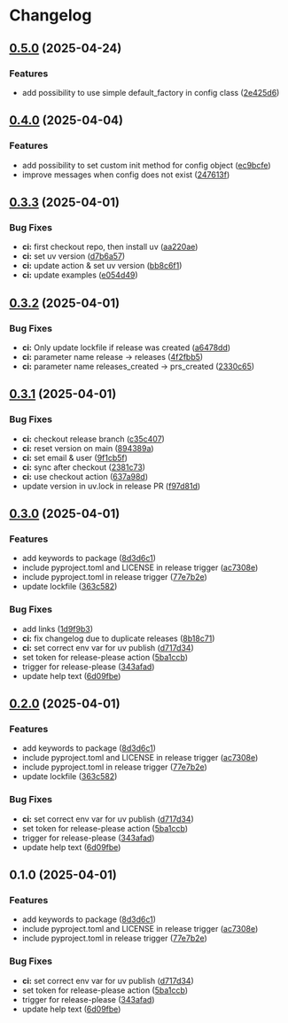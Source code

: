 # Changelog

## [0.5.0](https://github.com/david-fischer/typer-pydantic-config/compare/v0.4.0...v0.5.0) (2025-04-24)


### Features

* add possibility to use simple default_factory in config class ([2e425d6](https://github.com/david-fischer/typer-pydantic-config/commit/2e425d64d219e44dfd223a8cc4b21eb9472360b8))

## [0.4.0](https://github.com/david-fischer/typer-pydantic-config/compare/v0.3.3...v0.4.0) (2025-04-04)


### Features

* add possibility to set custom init method for config object ([ec9bcfe](https://github.com/david-fischer/typer-pydantic-config/commit/ec9bcfe2f4aed52ed6726940398c9bf3ca6e5f3e))
* improve messages when config does not exist ([247613f](https://github.com/david-fischer/typer-pydantic-config/commit/247613f065dc671fa30c24a3547d98d061ae5e11))

## [0.3.3](https://github.com/david-fischer/typer-pydantic-config/compare/v0.3.2...v0.3.3) (2025-04-01)


### Bug Fixes

* **ci:** first checkout repo, then install uv ([aa220ae](https://github.com/david-fischer/typer-pydantic-config/commit/aa220ae6f3e8ef142f8528144356296bda1d7e24))
* **ci:** set uv version ([d7b6a57](https://github.com/david-fischer/typer-pydantic-config/commit/d7b6a57c5af5c0ff21ca372e1f9b525b71057ff0))
* **ci:** update action & set uv version ([bb8c6f1](https://github.com/david-fischer/typer-pydantic-config/commit/bb8c6f1c3f1384d86a097780a8a48d130c46ad3b))
* **ci:** update examples ([e054d49](https://github.com/david-fischer/typer-pydantic-config/commit/e054d49abc6453a16531c1bf5628a9cdb75848a0))

## [0.3.2](https://github.com/david-fischer/typer-pydantic-config/compare/v0.3.1...v0.3.2) (2025-04-01)


### Bug Fixes

* **ci:** Only update lockfile if release was created ([a6478dd](https://github.com/david-fischer/typer-pydantic-config/commit/a6478dd2a0729b9448c3d07cbf04dd7481bf88c7))
* **ci:** parameter name release -&gt; releases ([4f2fbb5](https://github.com/david-fischer/typer-pydantic-config/commit/4f2fbb5e21f5d20996039f5fb752ec34af6f1963))
* **ci:** parameter name releases_created -&gt; prs_created ([2330c65](https://github.com/david-fischer/typer-pydantic-config/commit/2330c65a298c89d74800a8cf4cd00c2db24beca1))

## [0.3.1](https://github.com/david-fischer/typer-pydantic-config/compare/v0.3.0...v0.3.1) (2025-04-01)


### Bug Fixes

* **ci:** checkout release branch ([c35c407](https://github.com/david-fischer/typer-pydantic-config/commit/c35c407e893da74a667c3635c142e0251da97189))
* **ci:** reset version on main ([894389a](https://github.com/david-fischer/typer-pydantic-config/commit/894389a9062f30b045f3a78d71888402a93b0d4b))
* **ci:** set email & user ([9f1cb5f](https://github.com/david-fischer/typer-pydantic-config/commit/9f1cb5fb729dedd40c72153db69a02f12ae7bea5))
* **ci:** sync after checkout ([2381c73](https://github.com/david-fischer/typer-pydantic-config/commit/2381c7308d91ec0e40f7492e71d9379d93cf33b2))
* **ci:** use checkout action ([637a98d](https://github.com/david-fischer/typer-pydantic-config/commit/637a98de9f241b3e76bdb2d2e3c2166bce861935))
* update version in uv.lock in release PR ([f97d81d](https://github.com/david-fischer/typer-pydantic-config/commit/f97d81d4bd601500ee38d6c1f46ae0a65ab4243b))

## [0.3.0](https://github.com/david-fischer/typer-pydantic-config/compare/v0.2.0...v0.3.0) (2025-04-01)


### Features

* add keywords to package ([8d3d6c1](https://github.com/david-fischer/typer-pydantic-config/commit/8d3d6c1b02736bf94baf401add47fbacb60ba15a))
* include pyproject.toml and LICENSE in release trigger ([ac7308e](https://github.com/david-fischer/typer-pydantic-config/commit/ac7308e4cc3a0ceb1d02c28abd723e4801d1d274))
* include pyproject.toml in release trigger ([77e7b2e](https://github.com/david-fischer/typer-pydantic-config/commit/77e7b2ee31af998bc3bd45bd6ca6d885daadc31c))
* update lockfile ([363c582](https://github.com/david-fischer/typer-pydantic-config/commit/363c5824037ae15db4fd13789184bc183833cd82))


### Bug Fixes

* add links ([1d9f9b3](https://github.com/david-fischer/typer-pydantic-config/commit/1d9f9b3fef26174dc60ed1ffc6d867fc3020555c))
* **ci:** fix changelog due to duplicate releases ([8b18c71](https://github.com/david-fischer/typer-pydantic-config/commit/8b18c7192bd27e5427750797be07263ef6319b21))
* **ci:** set correct env var for uv publish ([d717d34](https://github.com/david-fischer/typer-pydantic-config/commit/d717d3451cb8b64d81e79a4182965c17091dfd7c))
* set token for release-please action ([5ba1ccb](https://github.com/david-fischer/typer-pydantic-config/commit/5ba1ccb46b4f9d7eb007feac3903e303a49296e3))
* trigger for release-please ([343afad](https://github.com/david-fischer/typer-pydantic-config/commit/343afad57e792a540a78bfa83b2423440e13f696))
* update help text ([6d09fbe](https://github.com/david-fischer/typer-pydantic-config/commit/6d09fbed2e2be1627105dadea227167d0a8e61d0))

## [0.2.0](https://github.com/david-fischer/typer-pydantic-config/compare/v0.1.0...v0.2.0) (2025-04-01)


### Features

* add keywords to package ([8d3d6c1](https://github.com/david-fischer/typer-pydantic-config/commit/8d3d6c1b02736bf94baf401add47fbacb60ba15a))
* include pyproject.toml and LICENSE in release trigger ([ac7308e](https://github.com/david-fischer/typer-pydantic-config/commit/ac7308e4cc3a0ceb1d02c28abd723e4801d1d274))
* include pyproject.toml in release trigger ([77e7b2e](https://github.com/david-fischer/typer-pydantic-config/commit/77e7b2ee31af998bc3bd45bd6ca6d885daadc31c))
* update lockfile ([363c582](https://github.com/david-fischer/typer-pydantic-config/commit/363c5824037ae15db4fd13789184bc183833cd82))


### Bug Fixes

* **ci:** set correct env var for uv publish ([d717d34](https://github.com/david-fischer/typer-pydantic-config/commit/d717d3451cb8b64d81e79a4182965c17091dfd7c))
* set token for release-please action ([5ba1ccb](https://github.com/david-fischer/typer-pydantic-config/commit/5ba1ccb46b4f9d7eb007feac3903e303a49296e3))
* trigger for release-please ([343afad](https://github.com/david-fischer/typer-pydantic-config/commit/343afad57e792a540a78bfa83b2423440e13f696))
* update help text ([6d09fbe](https://github.com/david-fischer/typer-pydantic-config/commit/6d09fbed2e2be1627105dadea227167d0a8e61d0))

## 0.1.0 (2025-04-01)


### Features

* add keywords to package ([8d3d6c1](https://github.com/david-fischer/typer-pydantic-config/commit/8d3d6c1b02736bf94baf401add47fbacb60ba15a))
* include pyproject.toml and LICENSE in release trigger ([ac7308e](https://github.com/david-fischer/typer-pydantic-config/commit/ac7308e4cc3a0ceb1d02c28abd723e4801d1d274))
* include pyproject.toml in release trigger ([77e7b2e](https://github.com/david-fischer/typer-pydantic-config/commit/77e7b2ee31af998bc3bd45bd6ca6d885daadc31c))


### Bug Fixes

* **ci:** set correct env var for uv publish ([d717d34](https://github.com/david-fischer/typer-pydantic-config/commit/d717d3451cb8b64d81e79a4182965c17091dfd7c))
* set token for release-please action ([5ba1ccb](https://github.com/david-fischer/typer-pydantic-config/commit/5ba1ccb46b4f9d7eb007feac3903e303a49296e3))
* trigger for release-please ([343afad](https://github.com/david-fischer/typer-pydantic-config/commit/343afad57e792a540a78bfa83b2423440e13f696))
* update help text ([6d09fbe](https://github.com/david-fischer/typer-pydantic-config/commit/6d09fbed2e2be1627105dadea227167d0a8e61d0))
